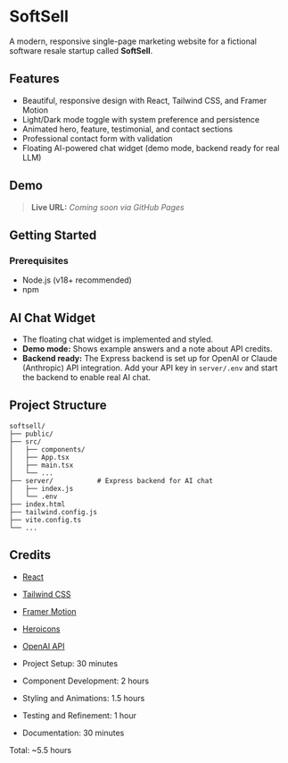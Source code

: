 # SoftSell

A modern, responsive single-page marketing website for a fictional software resale startup called **SoftSell**.

## Features
- Beautiful, responsive design with React, Tailwind CSS, and Framer Motion
- Light/Dark mode toggle with system preference and persistence
- Animated hero, feature, testimonial, and contact sections
- Professional contact form with validation
- Floating AI-powered chat widget (demo mode, backend ready for real LLM)


## Demo
> **Live URL:** _Coming soon via GitHub Pages_

## Getting Started

### Prerequisites
- Node.js (v18+ recommended)
- npm



## AI Chat Widget
- The floating chat widget is implemented and styled.
- **Demo mode:** Shows example answers and a note about API credits.
- **Backend ready:** The Express backend is set up for OpenAI or Claude (Anthropic) API integration. Add your API key in `server/.env` and start the backend to enable real AI chat.

## Project Structure
```
softsell/
├── public/
├── src/
│   ├── components/
│   ├── App.tsx
│   ├── main.tsx
│   └── ...
├── server/           # Express backend for AI chat
│   ├── index.js
│   └── .env
├── index.html
├── tailwind.config.js
├── vite.config.ts
└── ...
```

## Credits
- [React](https://react.dev/)
- [Tailwind CSS](https://tailwindcss.com/)
- [Framer Motion](https://www.framer.com/motion/)
- [Heroicons](https://heroicons.com/)
- [OpenAI API](https://platform.openai.com/)

- Project Setup: 30 minutes
- Component Development: 2 hours
- Styling and Animations: 1.5 hours
- Testing and Refinement: 1 hour
- Documentation: 30 minutes

Total: ~5.5 hours

